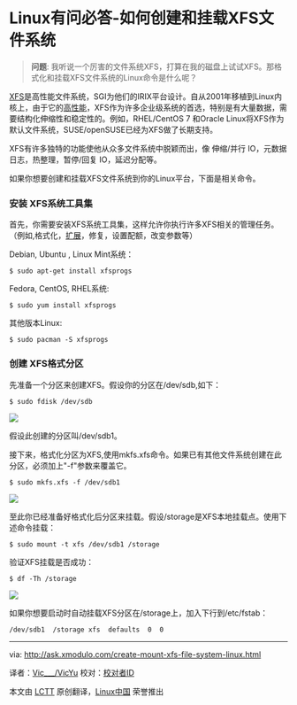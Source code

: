 Linux有问必答-如何创建和挂载XFS文件系统
================================================================================
> **问题**: 我听说一个厉害的文件系统XFS，打算在我的磁盘上试试XFS。那格式化和挂载XFS文件系统的Linux命令是什么呢？

[XFS][1]是高性能文件系统，SGI为他们的IRIX平台设计。自从2001年移植到Linux内核上，由于它的[高性能][2]，XFS作为许多企业级系统的首选，特别是有大量数据，需要结构化伸缩性和稳定性的。例如，RHEL/CentOS 7 和Oracle Linux将XFS作为默认文件系统，SUSE/openSUSE已经为XFS做了长期支持。

XFS有许多独特的功能使他从众多文件系统中脱颖而出，像 伸缩/并行 IO，元数据日志，热整理，暂停/回复 IO，延迟分配等。

如果你想要创建和挂载XFS文件系统到你的Linux平台，下面是相关命令。

### 安装 XFS系统工具集 ###

首先，你需要安装XFS系统工具集，这样允许你执行许多XFS相关的管理任务。（例如,格式化，[扩展][3]，修复，设置配额，改变参数等）

Debian, Ubuntu , Linux Mint系统：

    $ sudo apt-get install xfsprogs 

Fedora, CentOS, RHEL系统:

    $ sudo yum install xfsprogs 

其他版本Linux:

    $ sudo pacman -S xfsprogs 

### 创建 XFS格式分区 ###

先准备一个分区来创建XFS。假设你的分区在/dev/sdb,如下：

    $ sudo fdisk /dev/sdb 

![](https://farm6.staticflickr.com/5604/15474273555_1c0c4be527_b.jpg)

假设此创建的分区叫/dev/sdb1。

接下来，格式化分区为XFS,使用mkfs.xfs命令。如果已有其他文件系统创建在此分区，必须加上"-f"参数来覆盖它。

    $ sudo mkfs.xfs -f /dev/sdb1 

![](https://farm4.staticflickr.com/3930/15287704767_fe5ded8ea1_b.jpg)

至此你已经准备好格式化后分区来挂载。假设/storage是XFS本地挂载点。使用下述命令挂载：

    $ sudo mount -t xfs /dev/sdb1 /storage 

验证XFS挂载是否成功：

    $ df -Th /storage 

![](https://farm4.staticflickr.com/3938/15474273445_aeacdca6eb_o.png)

如果你想要启动时自动挂载XFS分区在/storage上，加入下行到/etc/fstab：

    /dev/sdb1  /storage xfs  defaults  0  0

--------------------------------------------------------------------------------

via: http://ask.xmodulo.com/create-mount-xfs-file-system-linux.html

译者：[Vic___/VicYu](http://www.vicyul.net/)
校对：[校对者ID](https://github.com/校对者ID)

本文由 [LCTT](https://github.com/LCTT/TranslateProject) 原创翻译，[Linux中国](http://linux.cn/) 荣誉推出

[1]:http://xfs.org/
[2]:http://lwn.net/Articles/476263/
[3]:http://ask.xmodulo.com/expand-xfs-file-system.html
